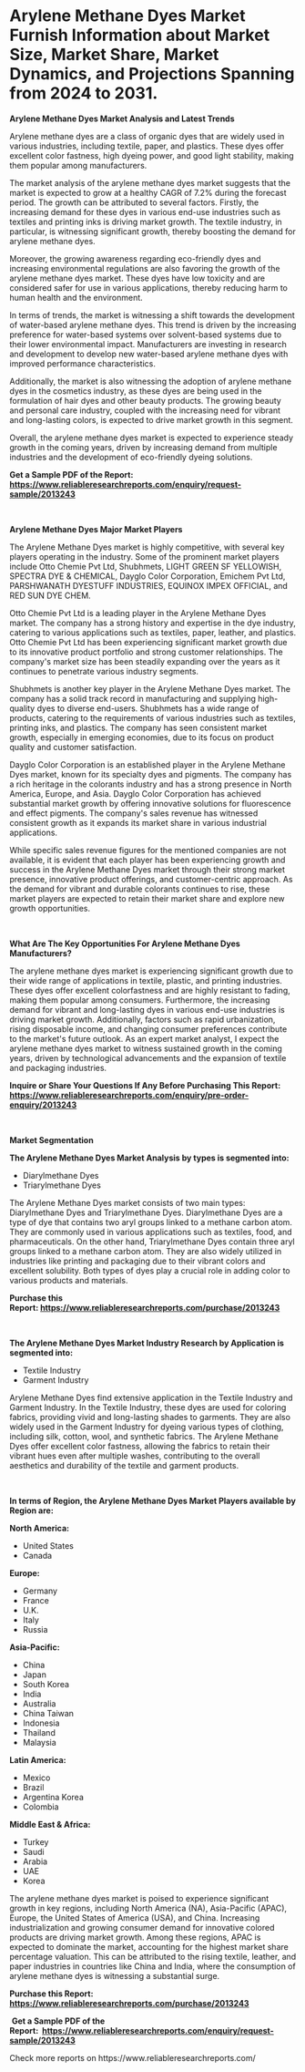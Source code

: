 <p><h1>Arylene Methane Dyes Market Furnish Information about Market Size, Market Share, Market Dynamics, and Projections Spanning from 2024 to 2031.</h1></p><p><strong>Arylene Methane Dyes Market Analysis and Latest Trends</strong></p>
<p><p>Arylene methane dyes are a class of organic dyes that are widely used in various industries, including textile, paper, and plastics. These dyes offer excellent color fastness, high dyeing power, and good light stability, making them popular among manufacturers.</p><p>The market analysis of the arylene methane dyes market suggests that the market is expected to grow at a healthy CAGR of 7.2% during the forecast period. The growth can be attributed to several factors. Firstly, the increasing demand for these dyes in various end-use industries such as textiles and printing inks is driving market growth. The textile industry, in particular, is witnessing significant growth, thereby boosting the demand for arylene methane dyes.</p><p>Moreover, the growing awareness regarding eco-friendly dyes and increasing environmental regulations are also favoring the growth of the arylene methane dyes market. These dyes have low toxicity and are considered safer for use in various applications, thereby reducing harm to human health and the environment.</p><p>In terms of trends, the market is witnessing a shift towards the development of water-based arylene methane dyes. This trend is driven by the increasing preference for water-based systems over solvent-based systems due to their lower environmental impact. Manufacturers are investing in research and development to develop new water-based arylene methane dyes with improved performance characteristics.</p><p>Additionally, the market is also witnessing the adoption of arylene methane dyes in the cosmetics industry, as these dyes are being used in the formulation of hair dyes and other beauty products. The growing beauty and personal care industry, coupled with the increasing need for vibrant and long-lasting colors, is expected to drive market growth in this segment.</p><p>Overall, the arylene methane dyes market is expected to experience steady growth in the coming years, driven by increasing demand from multiple industries and the development of eco-friendly dyeing solutions.</p></p>
<p><strong>Get a Sample PDF of the Report:&nbsp; <a href="https://www.reliableresearchreports.com/enquiry/request-sample/2013243">https://www.reliableresearchreports.com/enquiry/request-sample/2013243</a></strong></p>
<p>&nbsp;</p>
<p><strong>Arylene Methane Dyes Major Market Players</strong></p>
<p><p>The Arylene Methane Dyes market is highly competitive, with several key players operating in the industry. Some of the prominent market players include Otto Chemie Pvt Ltd, Shubhmets, LIGHT GREEN SF YELLOWISH, SPECTRA DYE & CHEMICAL, Dayglo Color Corporation, Emichem Pvt Ltd, PARSHWANATH DYESTUFF INDUSTRIES, EQUINOX IMPEX OFFICIAL, and RED SUN DYE CHEM.</p><p>Otto Chemie Pvt Ltd is a leading player in the Arylene Methane Dyes market. The company has a strong history and expertise in the dye industry, catering to various applications such as textiles, paper, leather, and plastics. Otto Chemie Pvt Ltd has been experiencing significant market growth due to its innovative product portfolio and strong customer relationships. The company's market size has been steadily expanding over the years as it continues to penetrate various industry segments.</p><p>Shubhmets is another key player in the Arylene Methane Dyes market. The company has a solid track record in manufacturing and supplying high-quality dyes to diverse end-users. Shubhmets has a wide range of products, catering to the requirements of various industries such as textiles, printing inks, and plastics. The company has seen consistent market growth, especially in emerging economies, due to its focus on product quality and customer satisfaction.</p><p>Dayglo Color Corporation is an established player in the Arylene Methane Dyes market, known for its specialty dyes and pigments. The company has a rich heritage in the colorants industry and has a strong presence in North America, Europe, and Asia. Dayglo Color Corporation has achieved substantial market growth by offering innovative solutions for fluorescence and effect pigments. The company's sales revenue has witnessed consistent growth as it expands its market share in various industrial applications.</p><p>While specific sales revenue figures for the mentioned companies are not available, it is evident that each player has been experiencing growth and success in the Arylene Methane Dyes market through their strong market presence, innovative product offerings, and customer-centric approach. As the demand for vibrant and durable colorants continues to rise, these market players are expected to retain their market share and explore new growth opportunities.</p></p>
<p>&nbsp;</p>
<p><strong>What Are The Key Opportunities For Arylene Methane Dyes Manufacturers?</strong></p>
<p><p>The arylene methane dyes market is experiencing significant growth due to their wide range of applications in textile, plastic, and printing industries. These dyes offer excellent colorfastness and are highly resistant to fading, making them popular among consumers. Furthermore, the increasing demand for vibrant and long-lasting dyes in various end-use industries is driving market growth. Additionally, factors such as rapid urbanization, rising disposable income, and changing consumer preferences contribute to the market's future outlook. As an expert market analyst, I expect the arylene methane dyes market to witness sustained growth in the coming years, driven by technological advancements and the expansion of textile and packaging industries.</p></p>
<p><strong>Inquire or Share Your Questions If Any Before Purchasing This Report: <a href="https://www.reliableresearchreports.com/enquiry/pre-order-enquiry/2013243">https://www.reliableresearchreports.com/enquiry/pre-order-enquiry/2013243</a></strong></p>
<p>&nbsp;</p>
<p><strong>Market Segmentation</strong></p>
<p><strong>The Arylene Methane Dyes Market Analysis by types is segmented into:</strong></p>
<p><ul><li>Diarylmethane Dyes</li><li>Triarylmethane Dyes</li></ul></p>
<p><p>The Arylene Methane Dyes market consists of two main types: Diarylmethane Dyes and Triarylmethane Dyes. Diarylmethane Dyes are a type of dye that contains two aryl groups linked to a methane carbon atom. They are commonly used in various applications such as textiles, food, and pharmaceuticals. On the other hand, Triarylmethane Dyes contain three aryl groups linked to a methane carbon atom. They are also widely utilized in industries like printing and packaging due to their vibrant colors and excellent solubility. Both types of dyes play a crucial role in adding color to various products and materials.</p></p>
<p><strong>Purchase this Report:&nbsp;<a href="https://www.reliableresearchreports.com/purchase/2013243">https://www.reliableresearchreports.com/purchase/2013243</a></strong></p>
<p>&nbsp;</p>
<p><strong>The Arylene Methane Dyes Market Industry Research by Application is segmented into:</strong></p>
<p><ul><li>Textile Industry</li><li>Garment Industry</li></ul></p>
<p><p>Arylene Methane Dyes find extensive application in the Textile Industry and Garment Industry. In the Textile Industry, these dyes are used for coloring fabrics, providing vivid and long-lasting shades to garments. They are also widely used in the Garment Industry for dyeing various types of clothing, including silk, cotton, wool, and synthetic fabrics. The Arylene Methane Dyes offer excellent color fastness, allowing the fabrics to retain their vibrant hues even after multiple washes, contributing to the overall aesthetics and durability of the textile and garment products.</p></p>
<p>&nbsp;</p>
<p><strong>In terms of Region, the Arylene Methane Dyes Market Players available by Region are:</strong></p>
<p>
    <p> <strong> North America: </strong>
        <ul>
            <li>United States</li>
            <li>Canada</li>
        </ul>
        </p> 
    <p> <strong> Europe: </strong>
        <ul>
            <li>Germany</li>
            <li>France</li>
            <li>U.K.</li>
            <li>Italy</li>
            <li>Russia</li>
        </ul>
        </p> 
    <p> <strong> Asia-Pacific: </strong>
        <ul>
            <li>China</li>
            <li>Japan</li>
            <li>South Korea</li>
            <li>India</li>
            <li>Australia</li>
            <li>China Taiwan</li>
            <li>Indonesia</li>
            <li>Thailand</li>
            <li>Malaysia</li>
        </ul>
        </p> 
    <p> <strong> Latin America: </strong>
        <ul>
            <li>Mexico</li>
            <li>Brazil</li>
            <li>Argentina Korea</li>
            <li>Colombia</li>
        </ul>
        </p> 
    <p> <strong> Middle East & Africa: </strong>
        <ul>
            <li>Turkey</li>
            <li>Saudi</li>
            <li>Arabia</li>
            <li>UAE</li>
            <li>Korea</li>
        </ul>
    </p>
    </p>
<p><p>The arylene methane dyes market is poised to experience significant growth in key regions, including North America (NA), Asia-Pacific (APAC), Europe, the United States of America (USA), and China. Increasing industrialization and growing consumer demand for innovative colored products are driving market growth. Among these regions, APAC is expected to dominate the market, accounting for the highest market share percentage valuation. This can be attributed to the rising textile, leather, and paper industries in countries like China and India, where the consumption of arylene methane dyes is witnessing a substantial surge.</p></p>
<p><strong>Purchase this Report: <a href="https://www.reliableresearchreports.com/purchase/2013243">https://www.reliableresearchreports.com/purchase/2013243</a></strong></p>
<p>&nbsp;<strong>Get a Sample PDF of the Report:&nbsp;&nbsp;<a href="https://www.reliableresearchreports.com/enquiry/request-sample/2013243">https://www.reliableresearchreports.com/enquiry/request-sample/2013243</a></strong></p>
<p><strong></strong></p>
<p>Check more reports on https://www.reliableresearchreports.com/</p>